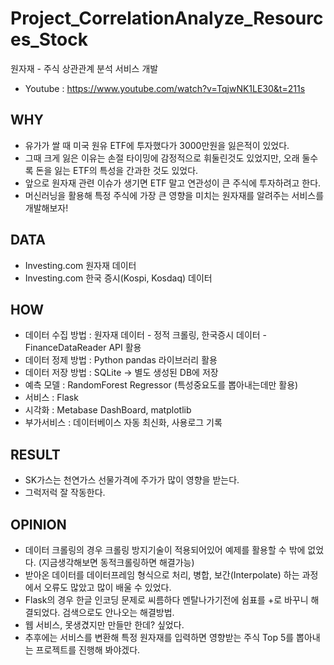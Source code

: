 # Project_CorrelationAnalyze_Resources_Stock
원자재 - 주식 상관관계 분석 서비스 개발
- Youtube : https://www.youtube.com/watch?v=TqjwNK1LE30&t=211s

## WHY
- 유가가 쌀 때 미국 원유 ETF에 투자했다가 3000만원을 잃은적이 있었다.
- 그때 크게 잃은 이유는 손절 타이밍에 감정적으로 휘둘린것도 있었지만, 오래 둘수록 돈을 잃는 ETF의 특성을 간과한 것도 있었다.
- 앞으로 원자재 관련 이슈가 생기면 ETF 말고 연관성이 큰 주식에 투자하려고 한다.
- 머신러닝을 활용해 특정 주식에 가장 큰 영향을 미치는 원자재를 알려주는 서비스를 개발해보자!

## DATA
- Investing.com 원자재 데이터
- Investing.com 한국 증시(Kospi, Kosdaq) 데이터

## HOW
- 데이터 수집 방법 : 원자재 데이터 - 정적 크롤링, 한국증시 데이터 - FinanceDataReader API 활용
- 데이터 정제 방법 : Python pandas 라이브러리 활용
- 데이터 저장 방법 : SQLite -> 별도 생성된 DB에 저장
- 예측 모델 : RandomForest Regressor (특성중요도를 뽑아내는데만 활용)
- 서비스 : Flask
- 시각화 : Metabase DashBoard, matplotlib
- 부가서비스 : 데이터베이스 자동 최신화, 사용로그 기록

## RESULT
- SK가스는 천연가스 선물가격에 주가가 많이 영향을 받는다.
- 그럭저럭 잘 작동한다.

## OPINION
- 데이터 크롤링의 경우 크롤링 방지기술이 적용되어있어 예제를 활용할 수 밖에 없었다. (지금생각해보면 동적크롤링하면 해결가능)
- 받아온 데이터를 데이터프레임 형식으로 처리, 병합, 보간(Interpolate) 하는 과정에서 오류도 많았고 많이 배울 수 있었다.
- Flask의 경우 한글 인코딩 문제로 씨름하다 멘탈나가기전에 쉼표를 +로 바꾸니 해결되었다. 검색으로도 안나오는 해결방법.
- 웹 서비스, 못생겼지만 만들만 한데? 싶었다.
- 추후에는 서비스를 변환해 특정 원자재를 입력하면 영향받는 주식 Top 5를 뽑아내는 프로젝트를 진행해 봐야겠다.

